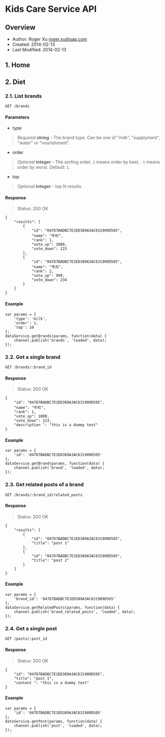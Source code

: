 Kids Care Service API
=================

## Overview

* Author: Roger Xu <roger.xu@sap.com>
* Created: 2014-02-13
* Last Modified: 2014-02-13


## 1. Home

## 2. Diet

### 2.1. List brands

    GET /brands

#### Parameters

* type
> _Required_ __string__ - The brand type. Can be one of "milk", "supplyment", "water" or "nourishment".

* order
> _Optional_ __integer__ - The sorting order. `1` means order by best, `-1` means order by worst. Default: `1`.

* top
> _Optional_ __integer__ - top N results.

#### Response

> Status: 200 OK

```
{
    "results": [
        {
            "id": "047D7BADBC7E1ED389A3AC631909D505",
            "name": "牛栏",
            "rank": 1,
            "vote_up": 1000,
            "vote_down": 123
        },
        {
            "id": "047D7BADBC7E1ED389A3AC631909D505",
            "name": "亨氏",
            "rank": 2,
            "vote_up": 999,
            "vote_down": 234
        }
    ]
}
```

#### Example

```
var params = {
    'type': 'milk',
    'order': 1,
    'top': 10
};
dataService.getBrands(params, function(data) {
    channel.publish('brands', 'loaded', data);
});
```

### 2.2. Get a single brand

    GET /brands/:brand_id

#### Response

> Status: 200 OK

```
{
    "id": "047D7BADBC7E1ED389A3AC631909D505",
    "name": "牛栏",
    "rank": 1,
    "vote_up": 1000,
    "vote_down": 123,
    "description ": "this is a dummy text"
}
```

#### Example

```
var params = {
    'id': '047D7BADBC7E1ED389A3AC631909D505'
};
dataService.getBrand(params, function(data) {
    channel.publish('brand', 'loaded', data);
});
```

### 2.3. Get related posts of a brand

    GET /brands/:brand_id/related_posts

#### Response

> Status: 200 OK

```
{
    "results": [
        {
            "id": "047D7BADBC7E1ED389A3AC631909D505",
            "title": "post 1"
        },
        {
            "id": "047D7BADBC7E1ED389A3AC631909D505",
            "title": "post 2"
        }
    ]
}
```

#### Example

```
var params = {
    'brand_id': '047D7BADBC7E1ED389A3AC631909D505'
};
dataService.getRelatedPosts(params, function(data) {
    channel.publish('brand_related_posts', 'loaded', data);
});
```

### 2.4. Get a single post

    GET /posts/:post_id

#### Response

> Status: 200 OK

```
{
    "id": "047D7BADBC7E1ED389A3AC631909D505",
    "title": "post 1",
    "content ": "this is a dummy text"
}
```

#### Example

```
var params = {
    'id': '047D7BADBC7E1ED389A3AC631909D505'
};
dataService.getPost(params, function(data) {
    channel.publish('post', 'loaded', data);
});
```
